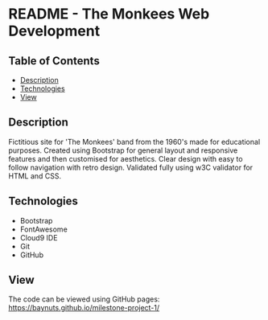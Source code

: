 # README - The Monkees Web Development

## Table of Contents

- [Description](#Description)
- [Technologies](#Technologies)
- [View](#View)


## Description

Fictitious site for 'The Monkees' band from the 1960's made for educational purposes.
Created using Bootstrap for general layout and responsive features and then customised for aesthetics. Clear design with easy to follow navigation with retro design.
Validated fully using w3C validator for HTML and CSS.


## Technologies

- Bootstrap
- FontAwesome
- Cloud9 IDE
- Git
- GitHub



## View
The code can be viewed using GitHub pages: 
https://baynuts.github.io/milestone-project-1/